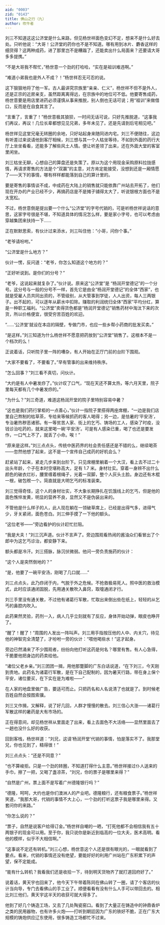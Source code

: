 ```yaml
---
aid: "0003"
zid: "0143"
title: 佛山之行（九）
author: 吹牛者
---
```


刘三不知道这这公济堂是什么来路，但见杨世祥面色变幻不定，想来不是什么好去处。只听他说：“大哥！公济堂的药你也不是不知道。哪有用到冰片、麝香这样的细货得？这两种成药，进了那里岂不是糟蹋了，还能卖出什么局面来？还要请大哥多多提携。”

“不是大哥我不帮忙，”杨世意一个劲的打哈哈，“实在是祖训难违啊。”

“难道小弟我也是外人不成？！”杨世祥忍无可忍的说。

这下狠狠地将了他一军。古人最讲究宗族里“亲亲、仁义”，杨世祥不但不是外人，还是正宗的近房亲支，虽然距离离得远，在宗族中的地位可不低。他要寄售成药，杨世意要是用店里进药必须谨慎从事来推脱，别人倒也无话可说；用“祖训”来做借口，反而是在自食其言了。

“言重了，言重了！”杨世意极其狼狈，一时间无话可说，只好先推脱道，“这事我们再议，再议！几位长辈都想见见兄弟，多年未见了。还是先请到后宅相见吧。”

杨世祥见这堂兄毫无转圈的余地，只好站起身来随同进内宅。刘三不便随往，这边有听差过来说请他到客厅相候，刘三想与其一个人枯坐等待，不如到外面的药行大厅上坐坐看看，还能多了解些风土人情。便让听差领了出来，还在外面大堂的客室里闲坐。

刘三枯坐无聊，心想自己的算盘还是失策了。原以为这个用现金采购原料拉拢感情，再请求寄售的方法是个“双赢”的主意，对方肯定能接受，没想到还是一厢情愿了——天下的事情，哪有样样都能落到自己的算计里的。

要是寄售的事情谈不成，中成药在大陆上的销售就只能依靠广州站去开拓了，他们现在开办的产业已经不少，再搞药店是不是摊子铺得太大了，听说银根方面也不是太宽松。

不过，杨世意倒是提出要一个什么“公济堂”的字号代销的，可是听杨世祥说话的意思，这家字号很是不堪，不知道具体的情况怎么样，要是家小字号，也可以考虑由穿越集团来扶持一下……

正在默默思索，有伙计过来添水，刘三叫住他：“小哥，问你个事。”

“老爷请吩咐。”

“公济堂是什么地方？”

伙计一愣，反问道：“老爷，你怎么知道这个地方的？”

“正好听说到。是你们的分号？”

“老爷，这说起来就复杂了。”伙计说。原来这“公济堂”是 “杨润开堂德记”的一个分号。这分号与一般的分号不一样，首先它是由全“杨润开堂德记”的全体“西家”，也就是受雇人员共同出资的，不管级别，从大管事到学徒，人人出资，每人三两银子。出不起的，可以逐年从薪水中扣除。赚取的利润统归全体“西家”平均分红，算是一种职工福利。“公济堂”卖得货色都是“杨润开堂德记”销售药材中淘汰下来的次货，所以价格便宜，很受穷苦百姓的欢迎。

“……‘公济堂’就设在本店的隔壁，专做门市，也应一些乡帮小药商的批发买卖。”

“是这样。”刘三知道为什么杨世祥不愿意把药放到“公济堂”销售了。这根本不是一个档次的么！

正说着话，只听院子里一阵的嘈杂，有人开始在正厅门前的台阶下围观。

“大家不要看了，不要看了。”早有管事的出来维持秩序。

“怎么回事？”刘三看不真切，问伙计。

“大约是有人中暑发痧了。”伙计叹了口气，“现在天还不算太热，等六月天里，院子里每天都有几个中暑发痧的。”

“为什么？”刘三奇道，难道这杨润开堂的院子里特别容易中暑？

“这也是我们药行掌柜的一点善心，”伙计一指院子里搭得两座席棚，“一边是我们店里自己熬制的枯草茶，专给来等候抓药的客人喝得；另一边，是怯暑的‘平安汤’，专治暑热秽恶诸邪。有一等贫苦人家、街上的乞丐、铸场的工人，感染了时疫，没钱诊治吃药的，就来这里喝一碗‘平安汤’。可是有人感染已重，喝了也还是要发作，一口气上不了，就丢了小命。唉！”

“原来是这样。”刘三点点头，传统中医药界的社会责任感还是不错的么，继续喝茶——忽然他想了起来，这不是一个宣传自己成药的好机会么？

赶紧站了起来，紧走几步来到台阶下。只见席棚里躺着一个大汉，看上去不过二十出头年龄，个子在本时空堪称高大，足有 1.7 米。身材壮实。穿着一身辨不出什么颜色的破衣烂衫，腰里缠着根绳子，光着一双脚，整个人灰头土脸。身边还有木棍一根，破包袱一个。简直就是大明乞丐的标准装束。

刘三觉得奇怪，这个人的身材壮实，不大象长期挣扎在饥饿线上的乞丐，但是他的面色憔悴发黄，明显的营养不良，显然又不是伪装出来的。

不管他是什么样子的人，此人现在躺在一领破草席上，已经是出得气多，进得气少，牙关紧闭，面色苍白。刘三伸手摸了一下他的额头。

“这位老爷——”旁边看护的伙计赶忙拦阻。

“我是大夫！”刘三沉声道。伙计不言声了。旁边围观看热闹的酱油众们看冒出了个郎中为这乞丐诊治，都安静下来。

额头都是冷汗。刘三搭脉，脉沉伏微弱。他问一旁负责施药的伙计：

“这个人是突然倒地的？”

“是，他要了一碗平安汤，刚喝了几口就……”

刘三点点头，此乃痧闭于内，气脱于外之危候。不抢救极易死人。照中医的救治模式，此时应该通闭固脱，先用通关散吹入鼻窍，取嚏通闭才行。

刘三手里没有通关散，不过他有诸葛行军散，忙取出来倒出些在纸上，轻轻的从乞丐的鼻腔内吹入。

此药果然灵验，药剂一入，病人几乎立刻就有了反应，身体开始动弹，眼皮也睁开了。

“醒了！醒了！”周围的人发出一阵叫声。刘三用手指按压他的人中、内关穴，待见他的神智完全清楚了，才吩咐一旁的伙计：“喂他喝些水！”这才起身。

旁边已然涌来了不少围观者，纷纷向他打听这药是何名？哪里有售。有人心急得，干脆要他把身边的药卖给他。

“诸位父老乡亲。”刘三团团一揖，用他那蹩脚的广东白话说道，“在下刘三，今天刚到贵地。此药名为诸葛行军散，是在下自己配制的，因为暑天行路，带在身上保个平安，诸位要买，在下实在是为难啦——”

在人家的地盘里做广告，要适可而止。只把药名和人名说清了也就是了。到时候老百姓自然会按图索骥。

刘三又作揖，又解释，说了好几回，人群才慢慢的散去。刘三信心大涨——诸葛行军散这样的暑药是大有市场的。

正在得意间，却见杨世祥从里面走了出来，看上去面色不大活络——显然里面去了一趟也没什么好的收获。

回到客栈，杨世祥道：“刘兄，这请‘杨润开堂’代销的事情，怕是落实不了。我那堂兄，你也见到了，精得很！”

刘三点点头：“还是不同意？”

“也不算峻拒。只是一个劲的转圈，不知道打得什么主意。”杨世祥接过仆人送来的手巾，擦了一把，又喝了盏凉茶，“刘兄，你的票子是哪里来得？”

“自然是广州，票上面不是写着广州德隆银行吗？”

“德隆，呵呵，大约也是你们澳洲人的产业吧。德隆粮行，还有粮食票子。”杨世祥笑道，“我那大哥，代销的事情不大上心，一个劲的打听这票子我是哪里来得。又套问你的来路。”

“你怎么说的？”

“票子，自然是说客户给得订金。”杨世祥自嘲的一晒，“打死他都不会相信我有五十两银子的现金可以用。至于你，我只说你是新近到临高的一位大夫，医术高明。看他的模样，似乎不大相信啊。”

“这事说不定还有转机。”刘三心想，杨世意这个人还是很有眼光的，一眼就看到了要点。看来，代销的事情还没有绝望，要能好好的利用广州站在广东积累下的声望，保不定能成。

“能有什么转机？我看我们还是收拾一下，待到明天货物齐了就打道回府好了。”

说着话，黄天宇也回来了，他今天下午带着陈同在佛山转了一圈，请了个客店的伙计当向导，专门去看佛山的手工业了。顺便看看有没有什么人手可以带回去的。相比刘三他们，黄天宇这半天的收获可就大得多了。

他到了好几个铸造工场，又去了几处陶瓷窑口。看到了大量正在铸造中的钟鼎香炉之类的民用器物，也有许多火炮——打听到朝廷因为广东的铁好不脆，正在广东大规模的铸炮供应辽东使用，很多铸造工场都忙不过来。
